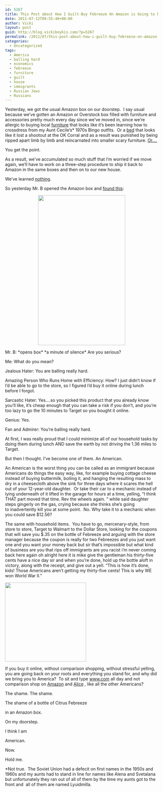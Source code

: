 ```yaml
---
id: 5267
title: This Post about How I Guilt-Buy Febreeze On Amazon is Going to be a Goldmine for Marketers
date: 2011-07-12T09:55:40+00:00
author: Vicki
layout: post
guid: http://blog.vickiboykis.com/?p=5267
permalink: /2011/07/this-post-about-how-i-guilt-buy-febreeze-on-amazon-is-going-to-be-a-goldmine-for-marketers/
categories:
  - Uncategorized
tags:
  - America
  - balling hard
  - economics
  - febreeze
  - furniture
  - guilt
  - house
  - immigrants
  - Russian Jews
  - Russians
---
```

Yesterday, we got the usual Amazon box on our doorstep.  I say usual because we&#8217;ve gotten an Amazon or Overstock box filled with furniture and accessories pretty much every day since we&#8217;ve moved in, since we&#8217;re allergic to buying local <a href="http://www.raymourflanigan.com/coeville-chenille-sofa-200363644.aspx" target="_blank">furniture</a> that looks like it&#8217;s been learning how to crossdress from my Aunt Cecile&#8217;s* 1970s Bingo outfits.  Or a <a href="http://www.raymourflanigan.com/bryson-4pc-queen-bedroom-set-598149334.aspx" target="_blank">bed</a> that looks like it lost a shootout at the OK Corral and as a result was punished by being ripped apart limb by limb and reincarnated into smaller scary furniture. <a href="http://www.youtube.com/watch?v=8tqJx86xQJQ" target="_blank">Or&#8230;.</a>

You get the point.

As a result, we&#8217;ve accumulated so much stuff that I&#8217;m worried if we move again, we&#8217;ll have to work on a three-step procedure to ship it back to Amazon in the same boxes and then on to our new house.

We&#8217;ve learned <a href="http://blog.vickiboykis.com/2010/04/14/welcome-to-the-bardak-that-is-my-apartment/" target="_blank">nothing</a>.

So yesterday Mr. B opened the Amazon box and <a href="http://www.amazon.com/gp/product/B003YZE69O" target="_blank">found this</a>:

<p style="text-align: center;">
  <a href="http://blog.vickiboykis.com/wp-content/uploads/2011/07/Febreze.jpg"><img class="aligncenter size-full wp-image-5268" title="Febreze" src="http://blog.vickiboykis.com/wp-content/uploads/2011/07/Febreze.jpg" alt="" width="287" height="493" /></a>
</p>

Mr. B: \*opens box\* \*a minute of silence\* Are you serious?
  
Me: What do you mean?
  
Jealous Hater: You are balling really hard.
  
Amazing Person Who Runs Home with Efficiency: How? I just didn&#8217;t know if I&#8217;d be able to go to the store, so I figured I&#8217;d buy it online during lunch before I forgot.
  
Sarcastic Hater: Yes&#8230;.so you picked this product that you already know you&#8217;ll like, it&#8217;s cheap enough that you can take a risk if you don&#8217;t, and you&#8217;re too lazy to go the 10 minutes to Target so you bought it online.
  
Genius: Yes.
  
Fan and Admirer: You&#8217;re balling really hard.

At first, I was really proud that I could minimize all of our household tasks by doing them during lunch AND save the earth by not driving the 1.36 miles to Target.

But then I thought. I&#8217;ve become one of them. An American.

An American is the worst thing you can be called as an immigrant because Americans do things the easy way, like, for example buying cottage cheese instead of buying buttermilk, boiling it, and hanging the resulting mass to dry in a cheesecloth above the sink for three days where it scares the hell out of your 12-year-old daughter.  Or take their car to a mechanic instead of lying underneath of it lifted in the garage for hours at a time, yelling, &#8220;I think THAT part moved that time. Rev the wheels again. &#8221; while said daughter steps gingerly on the gas, crying because she thinks she&#8217;s going to inadvertently kill you at some point.  No. Why take it to a mechanic when you could save $12.56?

The same with household items.  You have to go, mercenary-style, from store to store, Target to Walmart to the Dollar Store, looking for the coupons that will save you $.35 on the bottle of Febreeze and arguing with the store manager because the coupon is really for two Febreezes and you just want one and you want your money back but sir that&#8217;s impossible but what kind of business are you that rips off immigrants are you racist i&#8217;m never coming back here again oh alright here it is mike give the gentleman his thirty-five cents have a nice day sir and when you&#8217;re done, hold up the bottle aloft in victory, along with the receipt, and give out a yell. &#8220;This is how it&#8217;s done, kids! Those Americans aren&#8217;t getting my thirty-five cents! This is why WE won World War II.&#8221;

[<img class="aligncenter size-full wp-image-5271" title="temple_of_doom_flaming-heart" src="http://blog.vickiboykis.com/wp-content/uploads/2011/07/temple_of_doom_flaming-heart.jpg" alt="" width="267" height="260" />](http://blog.vickiboykis.com/wp-content/uploads/2011/07/temple_of_doom_flaming-heart.jpg)

If you buy it online, without comparison shopping, without stressful yelling, you are going back on your roots and everything you stand for, and why did we bring you to America?  To sit and type www.com all day and not comparison shop on <a href="http://www.amazon.com/gp/subscribe-and-save/details/index.html/ref=rcxsubs_dp_more" target="_blank">Amazon</a> and <a href="http://alice.com/" target="_blank">Alice</a> , like all the other Americans?

The shame. The shame.

The shame of a bottle of Citrus Febreeze
  
in an Amazon box.
  
On my doorstep.
  
I think I am
  
American.
  
Now.
  
Hold me.

*Not true.  The Soviet Union had a defecit on first names in the 1950s and 1960s and my aunts had to stand in line for names like Alena and Svetalana but unfortunately they ran out of all of them by the time my aunts got to the front and  all of them are named Lyuidmilla.